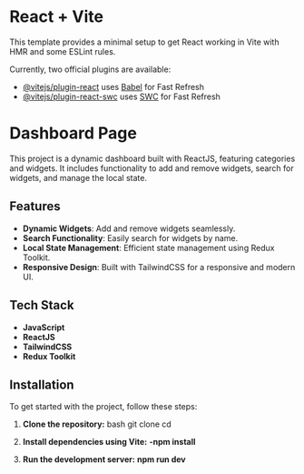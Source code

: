 # React + Vite

This template provides a minimal setup to get React working in Vite with HMR and some ESLint rules.

Currently, two official plugins are available:

- [@vitejs/plugin-react](https://github.com/vitejs/vite-plugin-react/blob/main/packages/plugin-react/README.md) uses [Babel](https://babeljs.io/) for Fast Refresh
- [@vitejs/plugin-react-swc](https://github.com/vitejs/vite-plugin-react-swc) uses [SWC](https://swc.rs/) for Fast Refresh

# Dashboard Page

This project is a dynamic dashboard built with ReactJS, featuring categories and widgets. It includes functionality to add and remove widgets, search for widgets, and manage the local state.

## Features

- **Dynamic Widgets**: Add and remove widgets seamlessly.
- **Search Functionality**: Easily search for widgets by name.
- **Local State Management**: Efficient state management using Redux Toolkit.
- **Responsive Design**: Built with TailwindCSS for a responsive and modern UI.

## Tech Stack

- **JavaScript**
- **ReactJS**
- **TailwindCSS**
- **Redux Toolkit**

## Installation

To get started with the project, follow these steps:

1. **Clone the repository:**
   bash
   git clone <repository-url>
   cd <repository-directory>
2. **Install dependencies using Vite:**
   **-npm install**

3. **Run the development server:**
    **npm run dev**  


